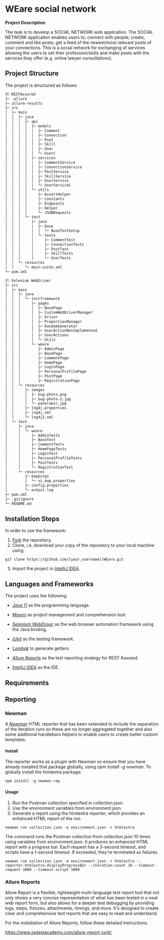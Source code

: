 # WEare social network

**Project Description**

The task is to develop a SOCIAL NETWORK web application. The SOCIAL NETWORK application enables users to: connect with people; create, comment and like posts; get a feed of the newest/most relevant posts of your connections. This is a social network for exchanging of services allowing the users to set their profession/skills and make posts with the services they offer (e.g. online lawyer consultations).

## Project Structure
The project is structured as follows:
```bash
📦 RESTAssured
├─ .allure
├─ allure-results
├─ src
│  ├─ main
│  │  ├─ java
│  │  │  ├─ api
│  │  │  │  ├─ models
│  │  │  │  │  ├─ Comment
│  │  │  │  │  ├─ Connection
│  │  │  │  │  ├─ Post
│  │  │  │  │  ├─ Skill
│  │  │  │  │  ├─ User
│  │  │  │  │  └─ UserC
│  │  │  │  ├─ services
│  │  │  │  │  ├─ CommentService
│  │  │  │  │  ├─ ConnectionService
│  │  │  │  │  ├─ PostService
│  │  │  │  │  ├─ SkillService
│  │  │  │  │  ├─ UserService
│  │  │  │  │  └─ UserServiceC
│  │  │  │  └─ utils
│  │  │  │     ├─ AssertHelper
│  │  │  │     ├─ Constants
│  │  │  │     ├─ Endpoints
│  │  │  │     ├─ Helper
│  │  │  │     └─ JSONRequests
│  │  │  └─ test
│  │  │     ├─ java
│  │  │     │  ├─ base
│  │  │     │  │  └─ BaseTestSetup
│  │  │     │  └─ tests
│  │  │     │     ├─ CommentTest
│  │  │     │     ├─ ConnectionTests
│  │  │     │     ├─ PostTest
│  │  │     │     ├─ SkillTests
│  │  │     │     └─ UserTests
│  │  └─ resources
│  │     └─ main-suite.xml
└─ pom.xml

📦 Selenium WebDriver
├─ src
│  ├─ main
│  │  ├─ java
│  │  │  └─ testframework
│  │  │     ├─ pages
│  │  │     │  ├─ BasePage
│  │  │     │  ├─ CustomWebDriverManager
│  │  │     │  ├─ Driver
│  │  │     │  ├─ PropertiesManager
│  │  │     │  ├─ RandomGenerator
│  │  │     │  ├─ UserActionNonImplemented
│  │  │     │  ├─ UserActions
│  │  │     │  └─ Utils
│  │  │     └─ weare
│  │  │        ├─ AdminPage
│  │  │        ├─ BasePage
│  │  │        ├─ CommentPage
│  │  │        ├─ HomePage
│  │  │        ├─ LoginPage
│  │  │        ├─ PersonalProfilePage
│  │  │        ├─ PostPage
│  │  │        ├─ RegistrationPage
│  │  └─ resources
│  │     ├─ images
│  │     │  ├─ bug-photo.png
│  │     │  ├─ bug-photo-2.jpg
│  │     │  └─ panoramic.jpg
│  │     ├─ log4j.properties
│  │     ├─ log4j.xml
│  │     └─ log4j2.xml
│  └─ test
│     ├─ java
│     │  └─ weare
│     │     ├─ AdminTests
│     │     ├─ BaseTest
│     │     ├─ CommentTests
│     │     ├─ HomePageTests
│     │     ├─ LoginTest
│     │     ├─ PersonalProfileTests
│     │     ├─ PostTests
│     │     └─ RegistrationTest
│     └─ resources
│        ├─ mappings
│        │  └─ ui_map.properties
│        ├─ config.properties
│        └─ output.log
├─ pom.xml
├─ .gitignore
└─ README.md


```

## Installation Steps

In order to use the framework:

1. [Fork](https://github.com/Final-Project-Telerik-Academy/WEare.git) the repository.
2. Clone, i.e, download your copy of the repository to your local machine using
```
git clone https://github.com/[your_username]/WEare.git
```
3. Import the project in [IntelliJ IDEA](https://www.jetbrains.com/idea/download/).



## Languages and Frameworks

The project uses the following:

- *[Java 11](https://openjdk.java.net/projects/jdk/11/)* as the programming language.
- *[Maven](https://maven.apache.org)* as project management and comprehension tool.
- *[Selenium WebDriver](https://www.selenium.dev/)* as the web browser automation framework using the Java binding.
- *[jUnit](https://junit.org/junit5/)* as the testing framework.
- *[Lombok](https://projectlombok.org/)* to generate getters.
- *[Allure Reports](https://allurereport.org)* as the test reporting strategy for REST Assured.

- *[IntelliJ IDEA](https://www.jetbrains.com/idea/)* as the IDE.


## Requirements


## Reporting
### Newman
A *[Newman](https://www.npmjs.com/package/newman-reporter-htmlextra)* HTML reporter that has been extended to include the separation of the iteration runs so these are no longer aggregated together and also some additional handlebars helpers to enable users to create better custom templates.
#### Install
The reporter works as a plugin with Newman so ensure that you have already installed that package globally, using *npm install -g newman.*
To globally install the htmlextra package:
```
npm install -g newman-rep
```

#### Usage
1. Run the Postman collection specified in collection.json.
2. Use the environment variables from environment.json.
3. Generate a report using the htmlextra reporter, which provides an enhanced HTML report of the run.
```
newman run collection.json -e environment.json -r htmlextra
```

The command runs the Postman collection from collection.json 10 times using variables from environment.json. It produces an enhanced HTML report with a progress bar. Each request has a 3-second timeout, and scripts have a 1-second timeout. If exceeded, they're terminated as failures.
```
newman run collection.json -e environment.json -r htmlextra --reporter-htmlextra-displayProgressBar --iteration-count 10 --timeout-request 3000 --timeout-script 1000
```

### Allure Reports
Allure Report is a flexible, lightweight multi-language test report tool that not only shows a very concise representation of what has been tested in a neat web report form, but also allows for a deeper test debugging by providing logs, steps, fixtures, attachments, timings, and more. It's designed to create clear and comprehensive test reports that are easy to read and understand.

For the *installation* of Allure Reports, follow these detailed instructions:

https://www.swtestacademy.com/allure-report-junit/